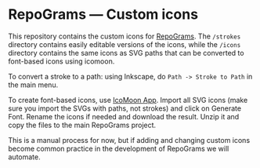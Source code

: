 # RepoGrams — Custom icons #

This repository contains the custom icons for [RepoGrams](https://github.com/RepoGrams/RepoGrams).
The `/strokes` directory contains easily editable versions of the icons, while the `/icons` directory contains the
same icons as SVG paths that can be converted to font-based icons using icomoon.

To convert a stroke to a path: using Inkscape, do `Path -> Stroke to Path` in the main menu.

To create font-based icons, use [IcoMoon App](https://icomoon.io/app). Import all SVG icons (make sure you import the
SVGs with paths, not strokes) and click on Generate Font. Rename the icons if needed and download the result. Unzip it
and copy the files to the main RepoGrams project.

This is a manual process for now, but if adding and changing custom icons become common practice in the development of
RepoGrams we will automate.
